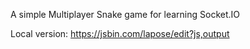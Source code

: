A simple Multiplayer Snake game for learning Socket.IO

Local version: https://jsbin.com/lapose/edit?js,output
